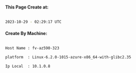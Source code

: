 
   
#### This Page Create at:

```bash

2023-10-29 - 02:29:17 UTC

```

#### Create By Machine:

```bash

Host Name : fv-az590-323

platform  : Linux-6.2.0-1015-azure-x86_64-with-glibc2.35

Ip Local  : 10.1.0.8

```

